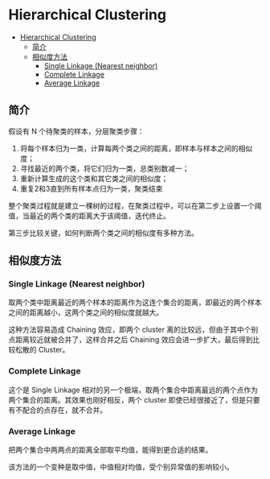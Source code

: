 # Hierarchical Clustering

- [Hierarchical Clustering](#hierarchical-clustering)
  - [简介](#%e7%ae%80%e4%bb%8b)
  - [相似度方法](#%e7%9b%b8%e4%bc%bc%e5%ba%a6%e6%96%b9%e6%b3%95)
    - [Single Linkage (Nearest neighbor)](#single-linkage-nearest-neighbor)
    - [Complete Linkage](#complete-linkage)
    - [Average Linkage](#average-linkage)

## 简介

假设有 N 个待聚类的样本，分层聚类步骤：

1. 将每个样本归为一类，计算每两个类之间的距离，即样本与样本之间的相似度；
2. 寻找最近的两个类，将它们归为一类，总类别数减一；
3. 重新计算生成的这个类和其它类之间的相似度；
4. 重复2和3直到所有样本点归为一类，聚类结束

整个聚类过程就是建立一棵树的过程，在聚类过程中，可以在第二步上设置一个阈值，当最近的两个类的距离大于该阈值，迭代终止。

第三步比较关键，如何判断两个类之间的相似度有多种方法。

## 相似度方法

### Single Linkage (Nearest neighbor)

取两个类中距离最近的两个样本的距离作为这连个集合的距离，即最近的两个样本之间的距离越小，这两个类之间的相似度就越大。

这种方法容易造成 Chaining 效应，即两个 cluster 离的比较远，但由于其中个别点距离较近就被合并了，这样合并之后 Chaining 效应会进一步扩大，最后得到比较松散的 Cluster。

### Complete Linkage

这个是 Single Linkage 相对的另一个极端，取两个集合中距离最远的两个点作为两个集合的距离。其效果也刚好相反，两个 cluster 即使已经很接近了，但是只要有不配合的点存在，就不合并。

### Average Linkage

把两个集合中两两点的距离全部取平均值，能得到更合适的结果。

该方法的一个变种是取中值，中值相对均值，受个别异常值的影响较小。
